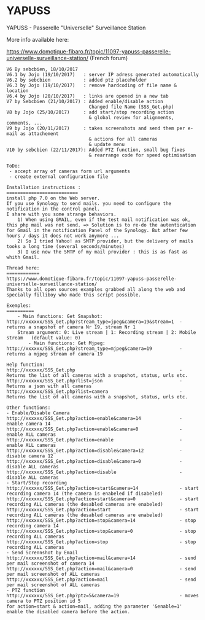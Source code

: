 # YAPUSS
YAPUSS - Passerelle "Universelle" Surveillance Station

More info available here:

https://www.domotique-fibaro.fr/topic/11097-yapuss-passerelle-universelle-surveillance-station/ (French forum)

    V6 By sebcbien, 18/10/2017
    V6.1 by Jojo (19/10/2017) 	: server IP adress generated automatically
	V6.2 by sebcbien 			: added ptz placeholder
	V6.3 by Jojo (19/10/2017) 	: remove hardcoding of file name & location
	V6.4 by Jojo (20/10/2017) 	: links are opened in a new tab
	V7 by Sebcbien (21/10/2017) : Added enable/disable action
	                              Changed file Name (SSS_Get.php)
	V8 by Jojo (25/10/2017) 	: add start/stop recording action
							  	  & global review for alignments, comments, ...
	V9 by Jojo (20/11/2017) 	: takes screenshots and send them per e-mail as attachement
							      & actions for all cameras
							      & update menu
	V10 by sebcbien (22/11/2017): Added PTZ function, small bug fixes
								  & rearrange code for speed optimisation

	ToDo:
	 - accept array of cameras form url arguments
	 - create external configuration file

	Installation instructions :
	==========================
 	install php 7.0 on the Web server.
 	If you use Synology to send mails. you need to configure the notification in the control panel.
 	I share with you some strange behaviors.
 		1) When using GMAIL, even if the test mail notification was ok, this php mail was not send. => Solution is to re-do the autentication for Gmail in the notification Panel of the Synology. But after few hours / days it does not work anymore ...
 		2) So I tried Yahoo! as SMTP provider, but the delivery of mails tooks a long time (several seconds/minutes)
		3) I use now the SMTP of my mail provider : this is as fast as whith Gmail.

    Thread here:
    ============
    https://www.domotique-fibaro.fr/topic/11097-yapuss-passerelle-universelle-surveillance-station/
    Thanks to all open sources examples grabbed all along the web and specially filliboy who made this script possible.
 
 	Exemples:
 	==========
		- Main functions: Get Snapshot:
 	http://xxxxxx/SSS_Get.php?stream_type=jpeg&camera=19&stream=1  - returns a snapshot of camera Nr 19, stream Nr 1
       	Stream argument: 0: Live stream | 1: Recording stream | 2: Mobile stream   (default value: 0)
       		- Main functions: Get Mjpeg:
 	http://xxxxxx/SSS_Get.php?stream_type=mjpeg&camera=19          - returns a mjpeg stream of camera 19
 
 	Help function:
 	http://xxxxxx/SSS_Get.php                                      - Returns the list of all cameras with a snapshot, status, urls etc.
 	http://xxxxxx/SSS_Get.php?list=json                            - Returns a json with all cameras
 	http://xxxxxx/SSS_Get.php?list=camera                          - Returns the list of all cameras with a snapshot, status, urls etc.
 
 	Other functions:
	- Enable/Disable Camera
 	http://xxxxxx/SSS_Get.php?action=enable&camera=14              - enable camera 14
 	http://xxxxxx/SSS_Get.php?action=enable&camera=0               - enable ALL cameras
 	http://xxxxxx/SSS_Get.php?action=enable                        - enable ALL cameras
 	http://xxxxxx/SSS_Get.php?action=disable&camera=12             - disable camera 12
 	http://xxxxxx/SSS_Get.php?action=disable&camera=0              - disable ALL cameras
 	http://xxxxxx/SSS_Get.php?action=disable                       - disable ALL cameras
	- Start/Stop recording
 	http://xxxxxx/SSS_Get.php?action=start&camera=14               - start recording camera 14 (the camera is enabeled if disabeled)
 	http://xxxxxx/SSS_Get.php?action=start&camera=0                - start recording ALL cameras (the desabled cameras are enabeled)
 	http://xxxxxx/SSS_Get.php?action=start                         - start recording ALL cameras (the desabled cameras are enabeled)
 	http://xxxxxx/SSS_Get.php?action=stop&camera=14                - stop recording camera 14
 	http://xxxxxx/SSS_Get.php?action=stop&camera=0                 - stop recording ALL cameras
 	http://xxxxxx/SSS_Get.php?action=stop                          - stop recording ALL cameras
	- Send Scrennshot by Email
 	http://xxxxxx/SSS_Get.php?action=mail&camera=14                - send per mail screenshot of camera 14
 	http://xxxxxx/SSS_Get.php?action=mail&camera=0                 - send per mail screenshot of ALL cameras
 	http://xxxxxx/SSS_Get.php?action=mail                          - send per mail screenshot of ALL cameras
	- PTZ function
 	http://xxxxxx/SSS_Get.php?ptz=5&camera=19                      - moves camera to PTZ position id 5
 	for action=start & action=mail, adding the parameter '&enable=1' enable the disabled camera before the action.
